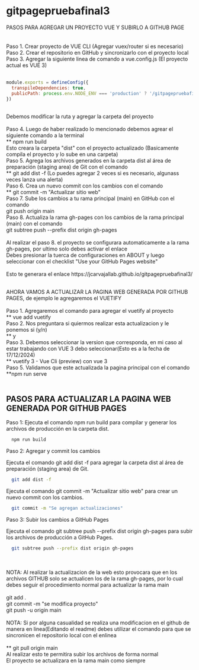 # gitpagepruebafinal3
PASOS PARA AGREGAR UN PROYECTO VUE Y SUBIRLO A GITHUB PAGE
<br/>
<br/>
<br/>
Paso 1. Crear proyecto de VUE CLI (Agregar vuex/router si es necesario)
<br/>
Paso 2. Crear el repositorio en GitHub y sincronizarlo con el proyecto local
<br/>
Paso 3. Agregar la siguiente linea de comando a vue.config.js (El proyecto actual es VUE 3)
<br/>
<br/>
```javascript
module.exports = defineConfig({
  transpileDependencies: true,
  publicPath: process.env.NODE_ENV === 'production' ? '/gitpagepruebafinal3/' : '/'
})
```
<br/>
Debemos modificar la ruta y agregar la carpeta del proyecto
<br/>
<br/>
Paso 4. Luego de haber realizado lo mencionado debemos agrear el siguiente comando a la terminal
<br/>
**  npm run build
<br/>
Esto creara la carpeta "dist" con el proyecto actualizado (Basicamente compila el proyecto y lo sube en una carpeta)
<br/>
Paso 5. Agrega los archivos generados en la carpeta dist al área de preparación (staging area) de Git con el comando 
<br/>
**  git add dist -f (Lo puedes agregar 2 veces si es necesario, algunass veces lanza una alerta)
<br/>
Paso 6. Crea un nuevo commit con los cambios con el comando 
<br/>
**  git commit -m "Actualizar sitio web"
<br/>
Paso 7. Sube los cambios a tu rama principal (main) en GitHub con el comando 
<br/>
git push origin main
<br/>
Paso 8. Actualiza la rama gh-pages con los cambios de la rama principal (main) con el comando 
<br/>
git subtree push --prefix dist origin gh-pages
<br/>
<br/>
Al realizar el paso 8. el proyecto se configurara automaticamente a la rama gh-pages, por ultimo solo debes activar el enlace
<br/>
Debes presionar la tuerca de configuraciones en ABOUT y luego seleccionar con el checklist "Use your GitHub Pages website"
<br/>
<br/>
Esto te generara el enlace https://jcarvajallab.github.io/gitpagepruebafinal3/
<br/>
<br/>

AHORA VAMOS A ACTUALIZAR LA PAGINA WEB GENERADA POR GITHUB PAGES, de ejemplo le agregaremos el VUETIFY
<br/>
<br/>
Paso 1. Agregaremos el comando para agregar el vuetify al proyecto
<br/>
** vue add vuetify
<br/>
Paso 2. Nos preguntara si quiermos realizar esta actualizacion y le ponemos si (y/n)
<br/>
** y
<br/>
Paso 3. Debemos seleccionar la version que corresponda, en mi caso al estar trabajando con VUE 3 debo seleccionar(Esto es a la fecha de 17/12/2024)
<br/>
** vuetify 3 - Vue Cli (preview) con vue 3
<br/>
Paso 5. Validamos que este actualizada la pagina principal con el comando 
<br/>
**npm run serve
<br/>
<br/>

## PASOS PARA ACTUALIZAR LA PAGINA WEB GENERADA POR GITHUB PAGES

Paso 1: Ejecuta el comando npm run build para compilar y generar los archivos de producción en la carpeta dist.

```bash
  npm run build
```

Paso 2: Agregar y commit los cambios

Ejecuta el comando git add dist -f para agregar la carpeta dist al área de preparación (staging area) de Git.
```bash
  git add dist -f
```

Ejecuta el comando git commit -m "Actualizar sitio web" para crear un nuevo commit con los cambios.

```bash
  git commit -m "Se agregan actualizaciones"
```

Paso 3: Subir los cambios a GitHub Pages

Ejecuta el comando git subtree push --prefix dist origin gh-pages para subir los archivos de producción a GitHub Pages.

```bash
  git subtree push --prefix dist origin gh-pages
```

<br/>
<br/>
NOTA: Al realizar la actualizacion de la web esto provocara que en los archivos GITHUB solo se actualicen los de la rama gh-pages, por lo cual debes seguir el procedimiento normal para actualizar la rama main 
<br/>
<br/>
git add .
<br/>
git commit -m "se modifica proyecto"
<br/>
git push -u origin main
<br/>
<br/>
NOTA: Si por alguna casualidad se realiza una modificacion en el github de manera en linea(Editando el readme) debes utilizar el comando para que se sincronicen el repositorio local con el enlinea
<br/>
<br/>
** git pull origin main
<br/>
Al realizar esto te permitira subir los archivos de forma normal
<br/>
El proyecto se actualizara en la rama main como siempre
